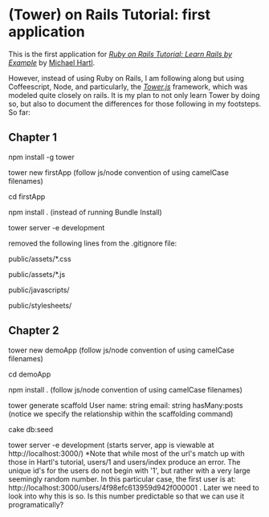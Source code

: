 # (Tower) on Rails Tutorial: first application

This is the first application for 
[*Ruby on Rails Tutorial: Learn Rails by Example*](http://railstutorial.org/)
by [Michael Hartl](http://michaelhartl.com/). 

However, instead of using Ruby on Rails, I am following along but using Coffeescript, Node,
and particularly, the [*Tower.js*](http://towerjs.org/) framework, which was modeled quite closely on rails. It is my plan to not only learn Tower by doing so, but also to document the differences for those following in my footsteps. So far:

## Chapter 1

npm install -g tower

tower new firstApp
(follow js/node convention of using camelCase filenames)

cd firstApp

npm install .
(instead of running Bundle Install)

tower server -e development

removed the following lines from the .gitignore file:

public/assets/*.css

public/assets/*.js

public/javascripts/

public/stylesheets/

## Chapter 2

tower new demoApp
(follow js/node convention of using camelCase filenames)

cd demoApp

npm install .
(follow js/node convention of using camelCase filenames)

tower generate scaffold User name: string email: string hasMany:posts
(notice we specify the relationship within the scaffolding command)

cake db:seed

tower server -e development
(starts server, app is viewable at http://localhost:3000/)
*Note that while most of the url's match up with those in Hartl's tutorial, users/1 and users/index produce an error. The unique id's for the users do not begin with '1', but rather with a very large seemingly random number. In this particular case, the first user is at: http://localhost:3000/users/4f98efc613959d942f000001 .
Later we need to look into why this is so. Is this number predictable so that we can use it programatically?
